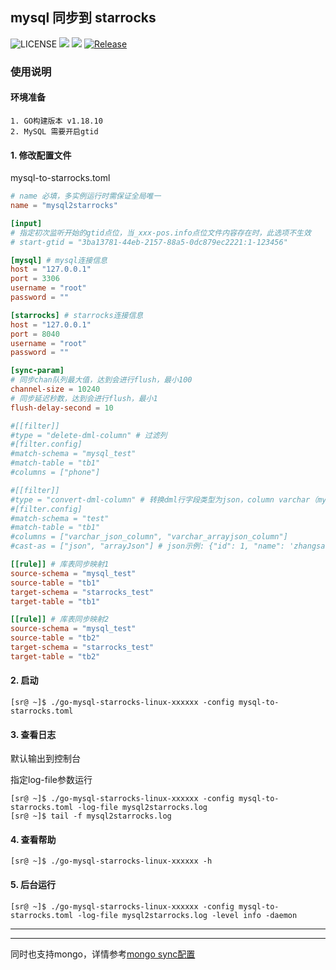 ## mysql 同步到 starrocks

![LICENSE](https://img.shields.io/badge/license-GPLv2%20-blue.svg)
![](https://img.shields.io/github/languages/top/liuxinwang/go-mysql-starrocks)
![](https://img.shields.io/badge/build-prerelease-brightgreen.svg)
[![Release](https://img.shields.io/github/release/liuxinwang/go-mysql-starrocks.svg?style=flat-square)](https://github.com/liuxinwang/go-mysql-starrocks/releases)


### 使用说明
#### 环境准备
```
1. GO构建版本 v1.18.10
2. MySQL 需要开启gtid
```
#### 1. 修改配置文件
mysql-to-starrocks.toml
```toml
# name 必填，多实例运行时需保证全局唯一
name = "mysql2starrocks"

[input]
# 指定初次监听开始的gtid点位，当_xxx-pos.info点位文件内容存在时，此选项不生效
# start-gtid = "3ba13781-44eb-2157-88a5-0dc879ec2221:1-123456"

[mysql] # mysql连接信息
host = "127.0.0.1"
port = 3306
username = "root"
password = ""

[starrocks] # starrocks连接信息
host = "127.0.0.1"
port = 8040
username = "root"
password = ""

[sync-param]
# 同步chan队列最大值，达到会进行flush，最小100
channel-size = 10240
# 同步延迟秒数，达到会进行flush，最小1
flush-delay-second = 10

#[[filter]]
#type = "delete-dml-column" # 过滤列
#[filter.config]
#match-schema = "mysql_test"
#match-table = "tb1"
#columns = ["phone"]

#[[filter]]
#type = "convert-dml-column" # 转换dml行字段类型为json，column varchar（mysql） -> column json（starrocks）
#[filter.config]
#match-schema = "test"
#match-table = "tb1"
#columns = ["varchar_json_column", "varchar_arrayjson_column"]
#cast-as = ["json", "arrayJson"] # json示例: {"id": 1, "name": 'zhangsan'}, arrayJson示例: [{"id": 1, "name": 'zhangsan'}, {"id": 1, "name": 'lisi'}]

[[rule]] # 库表同步映射1
source-schema = "mysql_test"
source-table = "tb1"
target-schema = "starrocks_test"
target-table = "tb1"

[[rule]] # 库表同步映射2
source-schema = "mysql_test"
source-table = "tb2"
target-schema = "starrocks_test"
target-table = "tb2"
```
#### 2. 启动
```shell
[sr@ ~]$ ./go-mysql-starrocks-linux-xxxxxx -config mysql-to-starrocks.toml
```
#### 3. 查看日志
默认输出到控制台

指定log-file参数运行
```shell
[sr@ ~]$ ./go-mysql-starrocks-linux-xxxxxx -config mysql-to-starrocks.toml -log-file mysql2starrocks.log
[sr@ ~]$ tail -f mysql2starrocks.log
```

#### 4. 查看帮助
```shell
[sr@ ~]$ ./go-mysql-starrocks-linux-xxxxxx -h
```
#### 5. 后台运行
```shell
[sr@ ~]$ ./go-mysql-starrocks-linux-xxxxxx -config mysql-to-starrocks.toml -log-file mysql2starrocks.log -level info -daemon
```

* * *
- - -
同时也支持mongo，详情参考[mongo sync配置](docs/mongo%20sync.md)